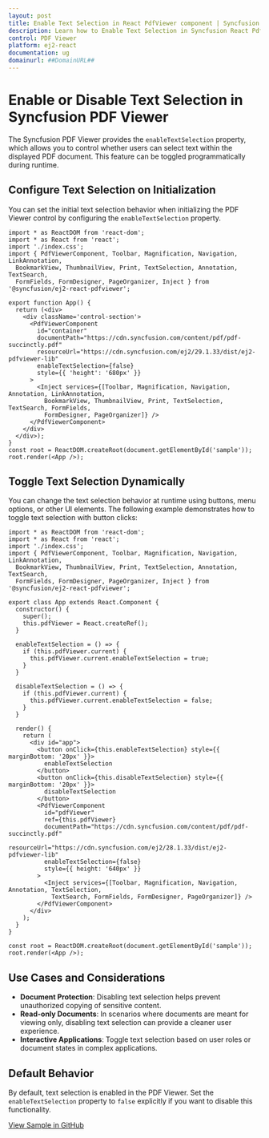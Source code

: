 ```yaml
---
layout: post
title: Enable Text Selection in React PdfViewer component | Syncfusion
description: Learn how to Enable Text Selection in Syncfusion React PdfViewer component of Syncfusion Essential JS 2 and more.
control: PDF Viewer
platform: ej2-react
documentation: ug
domainurl: ##DomainURL##
---
```


# Enable or Disable Text Selection in Syncfusion PDF Viewer

The Syncfusion PDF Viewer provides the `enableTextSelection` property, which allows you to control whether users can select text within the displayed PDF document. This feature can be toggled programmatically during runtime.

## Configure Text Selection on Initialization

You can set the initial text selection behavior when initializing the PDF Viewer control by configuring the `enableTextSelection` property.

```tsx
import * as ReactDOM from 'react-dom';
import * as React from 'react';
import './index.css';
import { PdfViewerComponent, Toolbar, Magnification, Navigation, LinkAnnotation, 
  BookmarkView, ThumbnailView, Print, TextSelection, Annotation, TextSearch, 
  FormFields, FormDesigner, PageOrganizer, Inject } from '@syncfusion/ej2-react-pdfviewer';

export function App() {
  return (<div>
    <div className='control-section'>
      <PdfViewerComponent 
        id="container" 
        documentPath="https://cdn.syncfusion.com/content/pdf/pdf-succinctly.pdf"
        resourceUrl="https://cdn.syncfusion.com/ej2/29.1.33/dist/ej2-pdfviewer-lib" 
        enableTextSelection={false}
        style={{ 'height': '680px' }} 
      >
        <Inject services={[Toolbar, Magnification, Navigation, Annotation, LinkAnnotation, 
          BookmarkView, ThumbnailView, Print, TextSelection, TextSearch, FormFields, 
          FormDesigner, PageOrganizer]} />
      </PdfViewerComponent>
    </div>
  </div>);
}
const root = ReactDOM.createRoot(document.getElementById('sample'));
root.render(<App />);
```

## Toggle Text Selection Dynamically

You can change the text selection behavior at runtime using buttons, menu options, or other UI elements. The following example demonstrates how to toggle text selection with button clicks:

```tsx
import * as ReactDOM from 'react-dom';
import * as React from 'react';
import './index.css';
import { PdfViewerComponent, Toolbar, Magnification, Navigation, LinkAnnotation, 
  BookmarkView, ThumbnailView, Print, TextSelection, Annotation, TextSearch, 
  FormFields, FormDesigner, PageOrganizer, Inject } from '@syncfusion/ej2-react-pdfviewer';

export class App extends React.Component {
  constructor() {
    super();
    this.pdfViewer = React.createRef();
  }
  
  enableTextSelection = () => {
    if (this.pdfViewer.current) {
      this.pdfViewer.current.enableTextSelection = true;
    }
  }
  
  disableTextSelection = () => {
    if (this.pdfViewer.current) {
      this.pdfViewer.current.enableTextSelection = false;
    }
  }
  
  render() {
    return (
      <div id="app">
        <button onClick={this.enableTextSelection} style={{ marginBottom: '20px' }}>
          enableTextSelection
        </button>
        <button onClick={this.disableTextSelection} style={{ marginBottom: '20px' }}>
          disableTextSelection
        </button>
        <PdfViewerComponent
          id="pdfViewer"
          ref={this.pdfViewer}
          documentPath="https://cdn.syncfusion.com/content/pdf/pdf-succinctly.pdf"
          resourceUrl="https://cdn.syncfusion.com/ej2/28.1.33/dist/ej2-pdfviewer-lib"
          enableTextSelection={false}
          style={{ height: '640px' }}
        >
          <Inject services={[Toolbar, Magnification, Navigation, Annotation, TextSelection, 
            TextSearch, FormFields, FormDesigner, PageOrganizer]} />
        </PdfViewerComponent>
      </div>
    );
  }
}

const root = ReactDOM.createRoot(document.getElementById('sample'));
root.render(<App />);
```

## Use Cases and Considerations

- **Document Protection**: Disabling text selection helps prevent unauthorized copying of sensitive content.
- **Read-only Documents**: In scenarios where documents are meant for viewing only, disabling text selection can provide a cleaner user experience.
- **Interactive Applications**: Toggle text selection based on user roles or document states in complex applications.

## Default Behavior

By default, text selection is enabled in the PDF Viewer. Set the `enableTextSelection` property to `false` explicitly if you want to disable this functionality.

[View Sample in GitHub](https://github.com/SyncfusionExamples/react-pdf-viewer-examples/tree/master/How%20to)